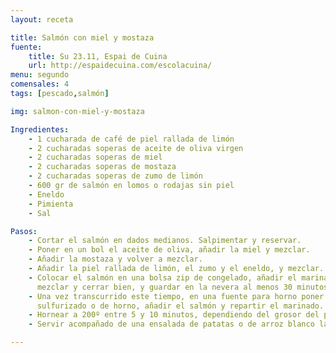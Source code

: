 ```yaml
---
layout: receta

title: Salmón con miel y mostaza
fuente:
    title: Su 23.11, Espai de Cuina
    url: http://espaidecuina.com/escolacuina/
menu: segundo
comensales: 4
tags: [pescado,salmón]

img: salmon-con-miel-y-mostaza

Ingredientes:
    - 1 cucharada de café de piel rallada de limón
    - 2 cucharadas soperas de aceite de oliva virgen
    - 2 cucharadas soperas de miel
    - 2 cucharadas soperas de mostaza
    - 2 cucharadas soperas de zumo de limón
    - 600 gr de salmón en lomos o rodajas sin piel
    - Eneldo
    - Pimienta
    - Sal

Pasos:
    - Cortar el salmón en dados medianos. Salpimentar y reservar.
    - Poner en un bol el aceite de oliva, añadir la miel y mezclar.
    - Añadir la mostaza y volver a mezclar.
    - Añadir la piel rallada de limón, el zumo y el eneldo, y mezclar.
    - Colocar el salmón en una bolsa zip de congelado, añadir el marinado,
      mezclar y cerrar bien, y guardar en la nevera al menos 30 minutos.
    - Una vez transcurrido este tiempo, en una fuente para horno poner papel
      sulfurizado o de horno, añadir el salmón y repartir el marinado.
    - Hornear a 200º entre 5 y 10 minutos, dependiendo del grosor del pescado.
    - Servir acompañado de una ensalada de patatas o de arroz blanco largo.

---
```

